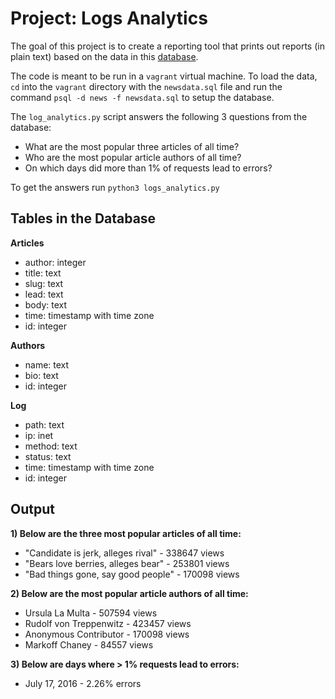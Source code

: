 Project: Logs Analytics
=============

The goal of this project is to create a reporting tool that prints out reports (in plain text) based on the data in this [database](https://d17h27t6h515a5.cloudfront.net/topher/2016/August/57b5f748_newsdata/newsdata.zip).

The code is meant to be run in a ```vagrant``` virtual machine. To load the data, ```cd``` into the ```vagrant``` directory with the ```newsdata.sql``` file and run the command ```psql -d news -f newsdata.sql``` to setup the database.

The ```log_analytics.py``` script answers the following 3 questions from the database:
- What are the most popular three articles of all time?
- Who are the most popular article authors of all time?
- On which days did more than 1% of requests lead to errors?

To get the answers run ```python3 logs_analytics.py```

Tables in the Database
----------------------
**Articles**
- author: integer
- title: text
- slug: text
- lead: text
- body: text
- time: timestamp with time zone
- id: integer

**Authors**
- name: text
- bio: text
- id: integer

**Log**
- path: text
- ip: inet
- method: text
- status: text
- time: timestamp with time zone
- id: integer

Output
------

**1) Below are the three most popular articles of all time:**
- "Candidate is jerk, alleges rival" - 338647 views
- "Bears love berries, alleges bear" - 253801 views
- "Bad things gone, say good people" - 170098 views

**2) Below are the most popular article authors of all time:**
- Ursula La Multa - 507594 views
- Rudolf von Treppenwitz - 423457 views
- Anonymous Contributor - 170098 views
- Markoff Chaney - 84557 views

**3) Below are days where > 1% requests lead to errors:**
- July 17, 2016 - 2.26% errors
